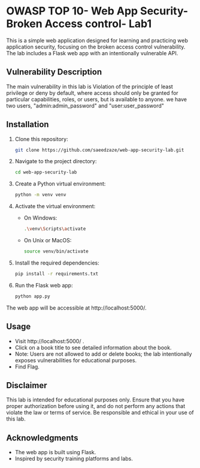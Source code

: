 # OWASP TOP 10- Web App Security- Broken Access control- Lab1

This is a simple web application designed for learning and practicing web application security, focusing on the broken access control vulnerability. The lab includes a Flask web app with an intentionally vulnerable API.

## Vulnerability Description

The main vulnerability in this lab is Violation of the principle of least privilege or deny by default, where access should only be granted for particular capabilities, roles, or users, but is available to anyone.
we have two users, "admin:admin_password" and "user:user_password"

## Installation

1. Clone this repository:

    ```bash
    git clone https://github.com/saeedzaze/web-app-security-lab.git
    ```

2. Navigate to the project directory:

    ```bash
    cd web-app-security-lab
    ```

3. Create a Python virtual environment:

    ```bash
    python -m venv venv
    ```

4. Activate the virtual environment:

    - On Windows:

        ```bash
        .\venv\Scripts\activate
        ```

    - On Unix or MacOS:

        ```bash
        source venv/bin/activate
        ```

5. Install the required dependencies:

    ```bash
    pip install -r requirements.txt
    ```

6. Run the Flask web app:

    ```bash
    python app.py
    ```

The web app will be accessible at http://localhost:5000/.

## Usage

- Visit http://localhost:5000/ .
- Click on a book title to see detailed information about the book.
- Note: Users are not allowed to add or delete books; the lab intentionally exposes vulnerabilities for educational purposes.
- Find Flag.

## Disclaimer

This lab is intended for educational purposes only. Ensure that you have proper authorization before using it, and do not perform any actions that violate the law or terms of service. Be responsible and ethical in your use of this lab.

## Acknowledgments

- The web app is built using Flask.
- Inspired by security training platforms and labs.
